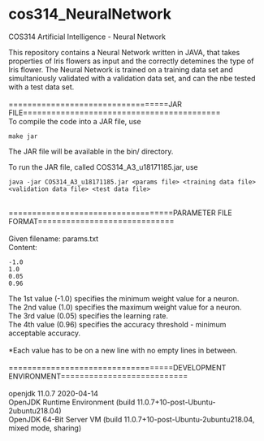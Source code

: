 # cos314_NeuralNetwork
COS314 Artificial Intelligence - Neural Network

This repository contains a Neural Network written in JAVA, that takes properties of Iris flowers as input and the correctly detemines the type of Iris flower.
The Neural Network is trained on a training data set and simultaniously validated with a validation data set, and can the nbe tested with a test data set.<br/>
<br/>
==================================JAR FILE==========================================<br/>
To compile the code into a JAR file, use

	make jar

The JAR file will be available in the bin/ directory.<br/>

To run the JAR file, called COS314_A3_u18171185.jar, use

	java -jar COS314_A3_u18171185.jar <params file> <training data file> <validation data file> <test data file>
<br/>
===================================PARAMETER FILE FORMAT=============================<br/>
<br/>
Given filename: params.txt<br/>
Content:

	-1.0
	1.0
	0.05
	0.96

The 1st value (-1.0)  specifies the minimum weight value for a neuron.<br/>
The 2nd value (1.0) 	specifies the maximum weight value for a neuron.<br/>
The 3rd value (0.05) 	specifies the learning rate.<br/>
The 4th value (0.96)  specifies the accuracy threshold - minimum acceptable accuracy.<br/>
<br/>
*Each value has to be on a new line with no empty lines in between.<br/>
<br/>
===================================DEVELOPMENT ENVIRONMENT===========================<br/>
<br/>
openjdk 11.0.7 2020-04-14<br/>
OpenJDK Runtime Environment (build 11.0.7+10-post-Ubuntu-2ubuntu218.04)<br/>
OpenJDK 64-Bit Server VM (build 11.0.7+10-post-Ubuntu-2ubuntu218.04, mixed mode, sharing)<br/>
